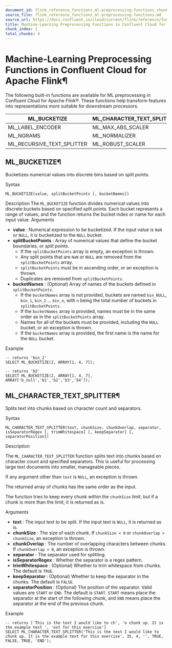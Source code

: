 ```yaml
---
document_id: flink_reference_functions_ml-preprocessing-functions_chunk_1
source_file: flink_reference_functions_ml-preprocessing-functions.md
source_url: https://docs.confluent.io/cloud/current/flink/reference/functions/ml-preprocessing-functions.html
title: Machine-Learning Preprocessing Functions in Confluent Cloud for Apache Flink
chunk_index: 1
total_chunks: 4
---
```


# Machine-Learning Preprocessing Functions in Confluent Cloud for Apache Flink¶

The following built-in functions are available for ML preprocessing in Confluent Cloud for Apache Flink®. These functions help transform features into representations more suitable for downstream processors.

ML_BUCKETIZE | ML_CHARACTER_TEXT_SPLITTER | ML_FILE_FORMAT_TEXT_SPLITTER
---|---|---
ML_LABEL_ENCODER | ML_MAX_ABS_SCALER | ML_MIN_MAX_SCALER
ML_NGRAMS | ML_NORMALIZER | ML_ONE_HOT_ENCODER
ML_RECURSIVE_TEXT_SPLITTER | ML_ROBUST_SCALER | ML_STANDARD_SCALER

## ML_BUCKETIZE¶

Bucketizes numerical values into discrete bins based on split points.

Syntax

    ML_BUCKETIZE(value, splitBucketPoints [, bucketNames])

Description
    The `ML_BUCKETIZE` function divides numerical values into discrete buckets based on specified split points. Each bucket represents a range of values, and the function returns the bucket index or name for each input value.
Arguments

* **value** : Numerical expression to be bucketized. If the input value is `NaN` or `NULL`, it is bucketized to the `NULL` bucket.
* **splitBucketPoints** : Array of numerical values that define the bucket boundaries, or _split points_.
  * If the `splitBucketPoints` array is empty, an exception is thrown.
  * Any split points that are `NaN` or `NULL` are removed from the `splitBucketPoints` array.
  * `splitBucketPoints` must be in ascending order, or an exception is thrown.
  * Duplicates are removed from `splitBucketPoints`.
* **bucketNames** : (Optional) Array of names of the buckets defined in `splitBucketPoints`.
  * If the `bucketNames` array is not provided, buckets are named `bin_NULL`, `bin_1`, `bin_2` … `bin_n`, with `n` being the total number of buckets in `splitBucketPoints`.
  * If the `bucketNames` array is provided, names must be in the same order as in the `splitBucketPoints` array.
  * Names for all of the buckets must be provided, including the `NULL` bucket, or an exception is thrown.
  * If the `bucketNames` array is provided, the first name is the name for the `NULL` bucket.

Example

    -- returns 'bin_2'
    SELECT ML_BUCKETIZE(2, ARRAY[1, 4, 7]);

    -- returns 'b2'
    SELECT ML_BUCKETIZE(2, ARRAY[1, 4, 7], ARRAY['b_null','b1','b2','b3','b4']);

## ML_CHARACTER_TEXT_SPLITTER¶

Splits text into chunks based on character count and separators.

Syntax

    ML_CHARACTER_TEXT_SPLITTER(text, chunkSize, chunkOverlap, separator,
    isSeparatorRegex [, trimWhitespace] [, keepSeparator] [, separatorPosition])

Description

The `ML_CHARACTER_TEXT_SPLITTER` function splits text into chunks based on character count and specified separators. This is useful for processing large text documents into smaller, manageable pieces.

If any argument other than `text` is `NULL`, an exception is thrown.

The returned array of chunks has the same order as the input.

The function tries to keep every chunk within the `chunkSize` limit, but if a chunk is more than the limit, it is returned as is.

Arguments

* **text** : The input text to be split. If the input text is `NULL`, it is returned as is.
* **chunkSize** : The size of each chunk. If `chunkSize < 0` or `chunkOverlap > chunkSize`, an exception is thrown.
* **chunkOverlap** : The number of overlapping characters between chunks. If `chunkOverlap < 0`, an exception is thrown.
* **separator** : The separator used for splitting.
* **isSeparatorRegex** : Whether the separator is a regex pattern.
* **trimWhitespace** : (Optional) Whether to trim whitespace from chunks. The default is `TRUE`.
* **keepSeparator** : (Optional) Whether to keep the separator in the chunks. The default is `FALSE`.
* **separatorPosition** : (Optional) The position of the separator. Valid values are `START` or `END`. The default is `START`. `START` means place the separator at the start of the following chunk, and `END` means place the separator at the end of the previous chunk.

Example

    -- returns ['This is the text I would like to ch', 'o chunk up. It is the example text ', 'ext for this exercise']
    SELECT ML_CHARACTER_TEXT_SPLITTER('This is the text I would like to chunk up. It is the example text for this exercise', 35, 4, '', TRUE, FALSE, TRUE, 'END');
